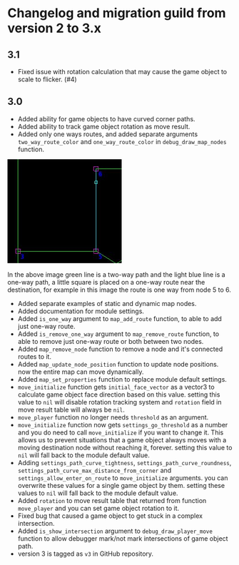 # Changelog and migration guild from version 2 to 3.x  

## 3.1  
* Fixed issue with rotation calculation that may cause the game object to scale to flicker. (#4)  

## 3.0  
* Added ability for game objects to have curved corner paths.
* Added ability to track game object rotation as move result.
* Added only one ways routes, and added separate arguments `two_way_route_color` and `one_way_route_color` in `debug_draw_map_nodes` function. 
  
<img src="examples/raw/debug_draw_one_way_route.jpg" alt="one way route" style="max-width:100%;" />  

In the above image green line is a two-way path and the light blue line is a one-way path, a little square is placed on a one-way route near the destination, for example in this image the route is one way from node 5 to 6.

* Added separate examples of static and dynamic map nodes.  
* Added documentation for module settings.  
* Added `is_one_way` argument to `map_add_route` function, to able to add just one-way route.  
* Added `is_remove_one_way` argument to `map_remove_route` function, to able to remove just one-way route or both between two nodes.  
* Added `map_remove_node` function to remove a node and it's connected routes to it.  
* Added `map_update_node_position` function to update node positions. now the entire map can move dynamically.  
* Added `map_set_properties` function to replace module default settings.  
* `move_initialize` function gets `initial_face_vector` as a vector3 to calculate game object face direction based on this value. setting this value to `nil` will disable rotation tracking system and `rotation` field in move result table will always be `nil`.  
* `move_player` function no longer needs `threshold` as an argument.  
* `move_initialize` function now gets `settings_go_threshold` as a number and you do need to call `move_initialize` if you want to change it. This allows us to prevent situations that a game object always moves with a moving destination node without reaching it, forever. setting this value to `nil` will fall back to the module default value.  
* Adding `settings_path_curve_tightness`, `settings_path_curve_roundness`, `settings_path_curve_max_distance_from_corner` and `settings_allow_enter_on_route` to `move_initialize` arguments. you can overwrite these values for a single game object by them. setting these values to `nil` will fall back to the module default value.  
* Added `rotation` to move result table that returned from function `move_player` and you can set game object rotation to it.  
* Fixed bug that caused a game object to get stuck in a complex intersection.  
* Added `is_show_intersection` argument to `debug_draw_player_move` function to allow debugger mark/not mark intersections of game object path.  
* version 3 is tagged as `v3` in GitHub repository.  